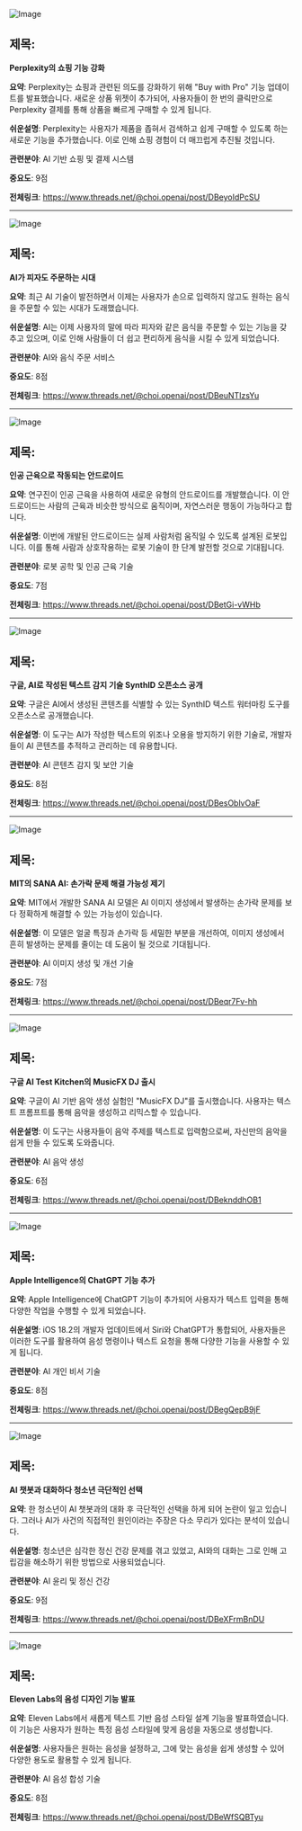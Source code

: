 ![Image](https://scontent-iad3-1.cdninstagram.com/v/t51.71878-15/464251853_439327022131258_5882692371983288531_n.jpg?_nc_cat=104&ccb=1-7&_nc_sid=18de74&_nc_ohc=g4pMDE9MNIIQ7kNvgH0MlTP&_nc_zt=23&_nc_ht=scontent-iad3-1.cdninstagram.com&edm=ACx9VUEEAAAA&_nc_gid=APaPBnuiMVUjb6JJK831Cja&oh=00_AYCn8oR2QeG3rMzZU62GJYmYBpysQEmCkRZhiq6FggpKaw&oe=671F522F)

## 제목:
**Perplexity의 쇼핑 기능 강화**

**요약**: Perplexity는 쇼핑과 관련된 의도를 강화하기 위해 "Buy with Pro" 기능 업데이트를 발표했습니다. 새로운 상품 위젯이 추가되어, 사용자들이 한 번의 클릭만으로 Perplexity 결제를 통해 상품을 빠르게 구매할 수 있게 됩니다.

**쉬운설명**: Perplexity는 사용자가 제품을 좁혀서 검색하고 쉽게 구매할 수 있도록 하는 새로운 기능을 추가했습니다. 이로 인해 쇼핑 경험이 더 매끄럽게 추진될 것입니다.

**관련분야**: AI 기반 쇼핑 및 결제 시스템

**중요도**: 9점

**전체링크**: https://www.threads.net/@choi.openai/post/DBeyoIdPcSU


---

![Image](https://scontent-iad3-2.cdninstagram.com/v/t51.29350-15/464364103_464754166616086_5610059317103451000_n.jpg?_nc_cat=111&ccb=1-7&_nc_sid=18de74&_nc_ohc=NN679-FUWkcQ7kNvgGnFO7R&_nc_zt=23&_nc_ht=scontent-iad3-2.cdninstagram.com&edm=ACx9VUEEAAAA&_nc_gid=APaPBnuiMVUjb6JJK831Cja&oh=00_AYBy7DjxN-ptRV5dmLiDpQE_2yw54CJNW9XniBbF13KhhA&oe=671F5DB1)

## 제목:
**AI가 피자도 주문하는 시대**

**요약**: 최근 AI 기술이 발전하면서 이제는 사용자가 손으로 입력하지 않고도 원하는 음식을 주문할 수 있는 시대가 도래했습니다.

**쉬운설명**: AI는 이제 사용자의 말에 따라 피자와 같은 음식을 주문할 수 있는 기능을 갖추고 있으며, 이로 인해 사람들이 더 쉽고 편리하게 음식을 시킬 수 있게 되었습니다.

**관련분야**: AI와 음식 주문 서비스

**중요도**: 8점

**전체링크**: https://www.threads.net/@choi.openai/post/DBeuNTIzsYu


---

![Image](https://scontent-iad3-1.cdninstagram.com/v/t51.71878-15/464322609_1719178998839042_3276878931745689651_n.jpg?_nc_cat=109&ccb=1-7&_nc_sid=18de74&_nc_ohc=5sM8j1y1tpIQ7kNvgF5Vyvv&_nc_zt=23&_nc_ht=scontent-iad3-1.cdninstagram.com&edm=ACx9VUEEAAAA&_nc_gid=APaPBnuiMVUjb6JJK831Cja&oh=00_AYBjlwPByv4B0uJ7l55n52d4cVmuRWUHpZy4G6PnaRT2pA&oe=671F4644)

## 제목:
**인공 근육으로 작동되는 안드로이드**

**요약**: 연구진이 인공 근육을 사용하여 새로운 유형의 안드로이드를 개발했습니다. 이 안드로이드는 사람의 근육과 비슷한 방식으로 움직이며, 자연스러운 행동이 가능하다고 합니다.

**쉬운설명**: 이번에 개발된 안드로이드는 실제 사람처럼 움직일 수 있도록 설계된 로봇입니다. 이를 통해 사람과 상호작용하는 로봇 기술이 한 단계 발전할 것으로 기대됩니다.

**관련분야**: 로봇 공학 및 인공 근육 기술

**중요도**: 7점

**전체링크**: https://www.threads.net/@choi.openai/post/DBetGi-vWHb


---

![Image](https://scontent-iad3-1.cdninstagram.com/v/t51.71878-15/464427004_442521902191497_4084207115044846613_n.jpg?_nc_cat=109&ccb=1-7&_nc_sid=18de74&_nc_ohc=ki3eQlI8K0kQ7kNvgF7RTd7&_nc_zt=23&_nc_ht=scontent-iad3-1.cdninstagram.com&edm=ACx9VUEEAAAA&_nc_gid=APaPBnuiMVUjb6JJK831Cja&oh=00_AYA8q-ETgjAp29TihXboBSujnsspHTFW8JDFUwhf56q97Q&oe=671F549B)

## 제목:
**구글, AI로 작성된 텍스트 감지 기술 SynthID 오픈소스 공개**

**요약**: 구글은 AI에서 생성된 콘텐츠를 식별할 수 있는 SynthID 텍스트 워터마킹 도구를 오픈소스로 공개했습니다.

**쉬운설명**: 이 도구는 AI가 작성한 텍스트의 위조나 오용을 방지하기 위한 기술로, 개발자들이 AI 콘텐츠를 추적하고 관리하는 데 유용합니다.

**관련분야**: AI 콘텐츠 감지 및 보안 기술

**중요도**: 8점

**전체링크**: https://www.threads.net/@choi.openai/post/DBesOblvOaF


---

![Image](https://scontent-iad3-2.cdninstagram.com/v/t51.71878-15/464406078_1662640264295359_270987828483055125_n.jpg?_nc_cat=105&ccb=1-7&_nc_sid=18de74&_nc_ohc=yOk1jZtdGToQ7kNvgELok4v&_nc_zt=23&_nc_ht=scontent-iad3-2.cdninstagram.com&edm=ACx9VUEEAAAA&_nc_gid=APaPBnuiMVUjb6JJK831Cja&oh=00_AYATaLa-8NfMVsT670zlsFXq-E5Q_LcAVGrK9RFavFzeXQ&oe=671F2E2E)

## 제목:
**MIT의 SANA AI: 손가락 문제 해결 가능성 제기**

**요약**: MIT에서 개발한 SANA AI 모델은 AI 이미지 생성에서 발생하는 손가락 문제를 보다 정확하게 해결할 수 있는 가능성이 있습니다.

**쉬운설명**: 이 모델은 얼굴 특징과 손가락 등 세밀한 부분을 개선하여, 이미지 생성에서 흔히 발생하는 문제를 줄이는 데 도움이 될 것으로 기대됩니다.

**관련분야**: AI 이미지 생성 및 개선 기술

**중요도**: 7점

**전체링크**: https://www.threads.net/@choi.openai/post/DBeqr7Fv-hh


---

![Image](https://scontent-iad3-1.cdninstagram.com/v/t51.71878-15/464463386_904663537802775_3869922905775880510_n.jpg?_nc_cat=106&ccb=1-7&_nc_sid=18de74&_nc_ohc=j253aPrxzQMQ7kNvgGSPHox&_nc_zt=23&_nc_ht=scontent-iad3-2.cdninstagram.com&edm=ACx9VUEEAAAA&_nc_gid=APaPBnuiMVUjb6JJK831Cja&oh=00_AYAVT-jpPJ2rnTmrLRvg8GLiW-xSkJLiH77rz_vLcHfAtg&oe=671F4B2B)

## 제목:
**구글 AI Test Kitchen의 MusicFX DJ 출시**

**요약**: 구글이 AI 기반 음악 생성 실험인 "MusicFX DJ"를 출시했습니다. 사용자는 텍스트 프롬프트를 통해 음악을 생성하고 리믹스할 수 있습니다.

**쉬운설명**: 이 도구는 사용자들이 음악 주제를 텍스트로 입력함으로써, 자신만의 음악을 쉽게 만들 수 있도록 도와줍니다.

**관련분야**: AI 음악 생성

**중요도**: 6점

**전체링크**: https://www.threads.net/@choi.openai/post/DBeknddhOB1


---

![Image](https://scontent-iad3-2.cdninstagram.com/v/t51.71878-15/464272172_2076225626126880_9030456868058667687_n.jpg?_nc_cat=101&ccb=1-7&_nc_sid=18de74&_nc_ohc=f__NcH4nmMIQ7kNvgFC5I-c&_nc_zt=23&_nc_ht=scontent-iad3-1.cdninstagram.com&edm=ACx9VUEEAAAA&_nc_gid=APaPBnuiMVUjb6JJK831Cja&oh=00_AYAbgXrXpbCfRGIIF-Pi7RWb_O4pP9FyYvpfRbKA4uOskQ&oe=671F415F)

## 제목:
**Apple Intelligence의 ChatGPT 기능 추가**

**요약**: Apple Intelligence에 ChatGPT 기능이 추가되어 사용자가 텍스트 입력을 통해 다양한 작업을 수행할 수 있게 되었습니다.

**쉬운설명**: iOS 18.2의 개발자 업데이트에서 Siri와 ChatGPT가 통합되어, 사용자들은 이러한 도구를 활용하여 음성 명령이나 텍스트 요청을 통해 다양한 기능을 사용할 수 있게 됩니다.

**관련분야**: AI 개인 비서 기술

**중요도**: 8점

**전체링크**: https://www.threads.net/@choi.openai/post/DBegQepB9jF


---

![Image](https://scontent-iad3-2.cdninstagram.com/v/t51.71878-15/464421135_3925444861024978_7600070968734495640_n.jpg?_nc_cat=100&ccb=1-7&_nc_sid=18de74&_nc_ohc=RPB7MoOVxWUQ7kNvgGmHmh0&_nc_zt=23&_nc_ht=scontent-iad3-2.cdninstagram.com&edm=ACx9VUEEAAAA&_nc_gid=APaPBnuiMVUjb6JJK831Cja&oh=00_AYCpFRNKajVzver-7XJXuiotTS0kMiKTV47Jmg9yEz45zQ&oe=671F3BC1)

## 제목:
**AI 챗봇과 대화하다 청소년 극단적인 선택**

**요약**: 한 청소년이 AI 챗봇과의 대화 후 극단적인 선택을 하게 되어 논란이 일고 있습니다. 그러나 AI가 사건의 직접적인 원인이라는 주장은 다소 무리가 있다는 분석이 있습니다.

**쉬운설명**: 청소년은 심각한 정신 건강 문제를 겪고 있었고, AI와의 대화는 그로 인해 고립감을 해소하기 위한 방법으로 사용되었습니다.

**관련분야**: AI 윤리 및 정신 건강

**중요도**: 9점

**전체링크**: https://www.threads.net/@choi.openai/post/DBeXFrmBnDU


---

![Image](https://scontent-iad3-2.cdninstagram.com/v/t51.71878-15/464413281_1216976272911144_60040773356222828_n.jpg?_nc_cat=111&ccb=1-7&_nc_sid=18de74&_nc_ohc=PEYmkMpOgf8Q7kNvgEZtFDz&_nc_zt=23&_nc_ht=scontent-iad3-2.cdninstagram.com&edm=ACx9VUEEAAAA&_nc_gid=APaPBnuiMVUjb6JJK831Cja&oh=00_AYBeaKcuDS_K8kHN2Jf9ipD65-u2eo7ALkVDJNgAAm3z9g&oe=671F289E)

## 제목:
**Eleven Labs의 음성 디자인 기능 발표**

**요약**: Eleven Labs에서 새롭게 텍스트 기반 음성 스타일 설계 기능을 발표하였습니다. 이 기능은 사용자가 원하는 특정 음성 스타일에 맞게 음성을 자동으로 생성합니다.

**쉬운설명**: 사용자들은 원하는 음성을 설정하고, 그에 맞는 음성을 쉽게 생성할 수 있어 다양한 용도로 활용할 수 있게 됩니다.

**관련분야**: AI 음성 합성 기술

**중요도**: 8점

**전체링크**: https://www.threads.net/@choi.openai/post/DBeWfSQBTyu